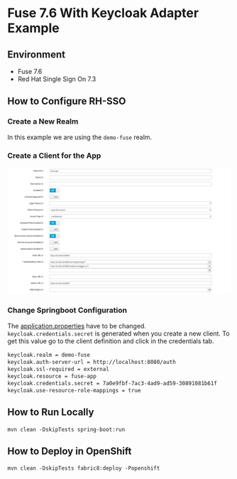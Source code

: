 # Fuse 7.6 With Keycloak Adapter Example

## Environment
- Fuse 7.6
- Red Hat Single Sign On 7.3

## How to Configure RH-SSO

### Create a New Realm

In this example we are using the `demo-fuse` realm.

### Create a Client for the App

![alt text](documentation/client-config.png "client creation configuration")

### Change Springboot Configuration

The [application.properties](src/main/resources/application.properties) have to be changed. `keycloak.credentials.secret` is generated when you create a new client. To get this value go to the client definition and click in the credentials tab.

    keycloak.realm = demo-fuse
    keycloak.auth-server-url = http://localhost:8080/auth
    keycloak.ssl-required = external
    keycloak.resource = fuse-app
    keycloak.credentials.secret = 7a0e9fbf-7ac3-4ad9-ad59-30891081b61f
    keycloak.use-resource-role-mappings = true


## How to Run Locally

    mvn clean -DskipTests spring-boot:run

## How to Deploy in OpenShift

    mvn clean -DskipTests fabric8:deploy -Popenshift
